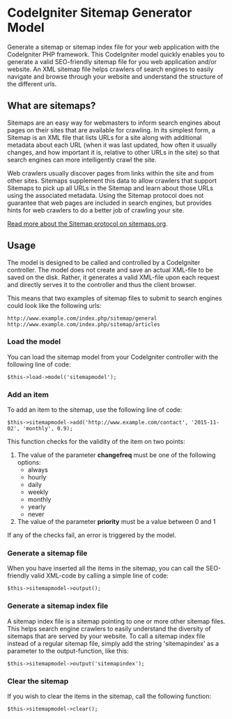 <h1>CodeIgniter Sitemap Generator Model</h1>

Generate a sitemap or sitemap index file for your web application with the CodeIgniter PHP framework.
This CodeIgniter model quickly enables you to generate a valid SEO-friendly sitemap file for you web application and/or website. An XML sitemap file helps crawlers of search engines to easily navigate and browse through your website and understand the structure of the different urls.

<h2>What are sitemaps?</h2>
Sitemaps are an easy way for webmasters to inform search engines about pages on their sites that are available for crawling. In its simplest form, a Sitemap is an XML file that lists URLs for a site along with additional metadata about each URL (when it was last updated, how often it usually changes, and how important it is, relative to other URLs in the site) so that search engines can more intelligently crawl the site.

Web crawlers usually discover pages from links within the site and from other sites. Sitemaps supplement this data to allow crawlers that support Sitemaps to pick up all URLs in the Sitemap and learn about those URLs using the associated metadata. Using the Sitemap protocol does not guarantee that web pages are included in search engines, but provides hints for web crawlers to do a better job of crawling your site.

<a href="http://www.sitemaps.org/protocol.html" title="Read more about the Sitemap protocol">Read more about the Sitemap protocol on sitemaps.org</a>.

<h2>Usage</h2>

The model is designed to be called and controlled by a CodeIgniter controller. The model does not create and save an actual XML-file to be saved on the disk. Rather, it generates a valid XML-file upon each request and directly serves it to the controller and thus the client browser.

This means that two examples of sitemap files to submit to search engines could look like the following urls:

```
http://www.example.com/index.php/sitemap/general
http://www.example.com/index.php/sitemap/articles
```

<h3>Load the model</h3>
You can load the sitemap model from your CodeIgniter controller with the following line of code:

```HTML+PHP
$this->load->model('sitemapmodel');
```

<h3>Add an item</h3>
To add an item to the sitemap, use the following line of code:

```HTML+PHP
$this->sitemapmodel->add('http://www.example.com/contact', '2015-11-02', 'monthly', 0.9);
```

This function checks for the validity of the item on two points:

<ol>
<li>The value of the parameter <b>changefreq</b> must be one of the following options:
<ul>
<li>always</li>
<li>hourly</li>
<li>daily</li>
<li>weekly</li>
<li>monthly</li>
<li>yearly</li>
<li>never</li>
</ul>
</li>
<li>The value of the parameter <b>priority</b> must be a value between 0 and 1</li>
</ol>

If any of the checks fail, an error is triggered by the model.

<h3>Generate a sitemap file</h3>
When you have inserted all the items in the sitemap, you can call the SEO-friendly valid XML-code by calling a simple line of code:

```HTML+PHP
$this->sitemapmodel->output();
```

<h3>Generate a sitemap index file</h3>
A sitemap index file is a sitemap pointing to one or more other sitemap files. This helps search engine crawlers to easily understand the diversity of sitemaps that are served by your website. To call a sitemap index file instead of a regular sitemap file, simply add the string 'sitemapindex' as a parameter to the output-function, like this:

```HTML+PHP
$this->sitemapmodel->output('sitemapindex');
```

<h3>Clear the sitemap</h3>
If you wish to clear the items in the sitemap, call the following function:

```HTML+PHP
$this->sitemapmodel->clear();
```

